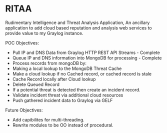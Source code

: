 # RITAA
Rudimentary Intelligence and Threat Analysis Application,
An ancillary application to add cloud based reputation and analysis web services to provide value to my Graylog instance.

POC Objectives:
- Pull IP and DNS Data from Graylog HTTP REST API Streams - Complete
- Queue IP and DNS information into MongoDB for processing - Complete
- Process records from mongoDB by:
- Making a local lookup to the MongoDB Threat Cache
- Make a cloud lookup if no Cached record, or cached record is stale
- Cache Record locally after Cloud lookup
- Delete Queued Record
- If a potential threat is detected then create an incident record.
- Validate incident threat via additional cloud resources
- Push gathered incident data to Graylog via GELF


Future Objectives: 
- Add capibilites for multi-threading. 
- Rewrite modules to be OO instead of procedural.
